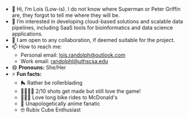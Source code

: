 - 👋 Hi, I’m Lois (Low-is). I do not know where Superman or Peter Griffin are, they forgot to tell me where they will be.
- 👀 I’m interested in developing cloud-based solutions and scalable data pipelines, including SaaS tools for bioinformatics and data science applications.
- 💞️ I am open to any collaboration, if deemed suitable for the project. 
- 📫 How to reach me:
    - Personal email: [lois.randolph@outlook.com](lois.randolph@outlook.com)
    - Work email: [randolphl@uthscsa.edu](randolphl@uthscsa.edu)
- 😄 **Pronouns:** She/Her  
- ⚡ **Fun facts:**
  - 🛼 Rather be rollerblading  
  - ⛹🏾‍♀️🤭 2/10 shots get made but still love the game!  
  - 🚵🏾‍♀️ Love long bike rides to McDonald's  
  - 🥷 Unapologetically anime fanatic  
  - 🤓 Rubix Cube Enthusiast

